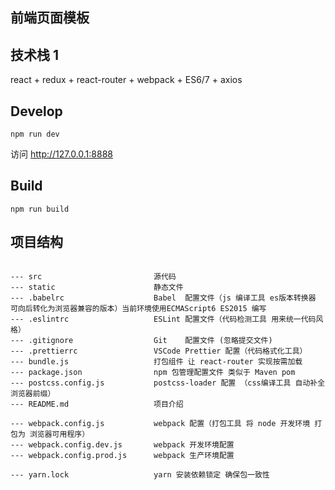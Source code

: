 ## 前端页面模板


## 技术栈 1

react + redux + react-router + webpack + ES6/7 + axios

## Develop

```
npm run dev
```

访问 http://127.0.0.1:8888

## Build

```
npm run build
```




## 项目结构

```

--- src                         源代码
--- static                      静态文件
--- .babelrc                    Babel  配置文件（js 编译工具 es版本转换器 可向后转化为浏览器兼容的版本）当前环境使用ECMAScript6 ES2015 编写
--- .eslintrc                   ESLint 配置文件（代码检测工具 用来统一代码风格）
--- .gitignore                  Git    配置文件 (忽略提交文件)
--- .prettierrc                 VSCode Prettier 配置（代码格式化工具）
--- bundle.js                   打包组件 让 react-router 实现按需加载
--- package.json                npm 包管理配置文件 类似于 Maven pom 
--- postcss.config.js           postcss-loader 配置 （css编译工具 自动补全浏览器前缀）
--- README.md                   项目介绍 

--- webpack.config.js           webpack 配置（打包工具 将 node 开发环境 打包为 浏览器可用程序）
--- webpack.config.dev.js       webpack 开发环境配置
--- webpack.config.prod.js      webpack 生产环境配置

--- yarn.lock                   yarn 安装依赖锁定 确保包一致性

```